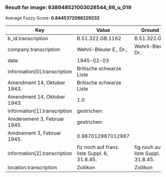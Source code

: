 ### Result for image: 638948521003028544_66_u_019
Average Fuzzy Score: **0.8445372088229232**
<small>

| Key | Value | Ground Truth | Score |
| --- | --- | --- | --- |
| b_id.transcription | B.51.322.GB.1162 | B.51.322.GB.1162. | 0.9696969696969697 |
| company.transcription | Wehrli-Bleuler E., Dr., | Wehrli-Bleuler E., Dr. | 0.9777777777777777 |
| date | 1945-02-03 |  | 0.0 |
| information[0].transcription | Britische schwarze Liste
Amendment 14, Oktober 1943. | Britische schwarze Liste
Amendment 14, Oktober 1943. | 1.0 |
| information[1].transcription | gestrichen:
Amdenement 3, Februar 1945. | gestrichen:
Amdnement 3, Februar 1945. | 0.987012987012987 |
| information[2].transcription | fiz noch auf franz. liste Suppl. 6, 31.8.45. | fig noch auf franz. liste Suppl. 6, 31.8.45. | 0.9772727272727273 |
| location.transcription | Zollikon | Zollikon | 1.0 |

</small>

